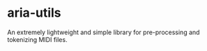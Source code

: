 # aria-utils

An extremely lightweight and simple library for pre-processing and tokenizing MIDI files.


